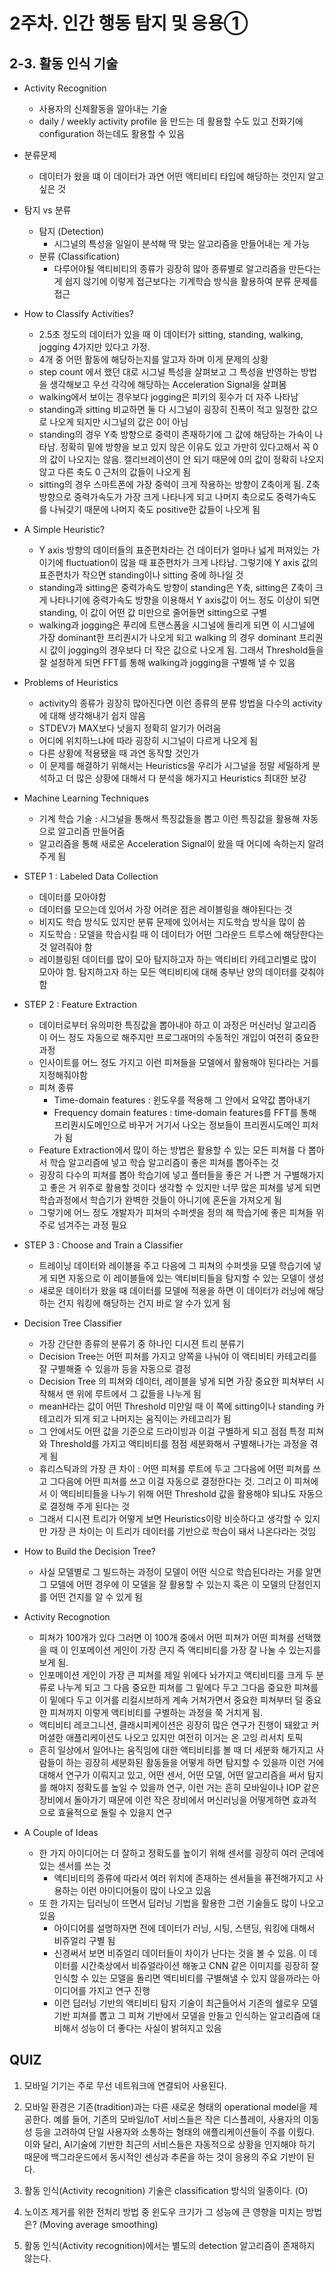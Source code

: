 # 2주차. 인간 행동 탐지 및 응용➀

## 2-3. 활동 인식 기술

- Activity Recognition
  - 사용자의 신체활동을 알아내는 기술
  - daily / weekly activity profile 을 만드는 데 활용할 수도 있고 전화기에 configuration 하는데도 활용할 수 있음
- 분류문제
  - 데이터가 왔을 떄 이 데이터가 과연 어떤 액티비티 타입에 해당하는 것인지 알고 싶은 것
- 탐지 vs 분류
  - 탐지 (Detection)
    - 시그널의 특성을 일일이 분석해 딱 맞는 알고리즘을 만들어내는 게 가능
  - 분류 (Classification)
    - 다루어야될 액티비티의 종류가 굉장히 많아 종류별로 알고리즘을 만든다는 게 쉽지 않기에 이렇게 접근보다는 기계학습 방식을 활용하여 분류 문제를 접근

- How to Classify Activities?
  - 2.5초 정도의 데이터가 있을 때 이 데이터가 sitting, standing, walking, jogging 4가지만 있다고 가정.
  - 4개 중 어떤 활동에 해당하는지를 알고자 하며 이게 문제의 상황
  - step count 에서 했던 대로 시그널 특성을 살펴보고 그 특성을 반영하는 방법을 생각해보고 우선 각각에 해당하는 Acceleration Signal을 살펴봄
  - walking에서 보이는 경우보다 jogging은 피키의 횟수가 더 자주 나타남
  - standing과 sitting 비교하면 둘 다 시그널이 굉장히 진폭이 적고 일정한 값으로 나오게 되지만 시그널의 값은 0이 아님
  - standing의 경우 Y축 방향으로 중력이 존재하기에 그 값에 해당하는 가속이 나타남. 정확히 밑에 방향을 보고 있지 않은 이유도 있고 가만히 있다고해서 꼭 0의 값이 나오지는 않음. 캘리브레이션이 안 되기 때문에 0의 값이 정확히 나오지 않고 다른 축도 0 근처의 값들이 나오게 됨
  - sitting의 경우 스마트폰에 가장 중력이 크게 작용하는 방향이 Z축이게 됨. Z축 방향으로 중력가속도가 가장 크게 나타나게 되고 나머지 축으로도 중력가속도를 나눠갖기 때문에 나머지 축도 positive한 값들이 나오게 됨
- A Simple Heuristic?
  - Y axis 방향의 데이터들의 표준편차라는 건 데이터가 얼마나 넓게 퍼져있는 가이기에 fluctuation이 많을 때 표준편차가 크게 나타남. 그렇기에 Y axis 값의 표준편차가 작으면 standing이나 sitting 중에 하나일 것
  - standing과 sitting은 중력가속도 방향이 standing은 Y축, sitting은 Z축이 크게 나타나기에 중력가속도 방향을 이용해서 Y axis값이 어느 정도 이상이 되면 standing, 이 값이 어떤 값 미만으로 줄어들면 sitting으로 구별
  - walking과 jogging은 푸리에 트랜스폼을 시그널에 돌리게 되면 이 시그널에 가장 dominant한 프리퀀시가 나오게 되고 walking 의 경우 dominant 프리퀀시 값이 jogging의 경우보다 더 작은 값으로 나오게 됨. 그래서 Threshold들을 잘 설정하게 되면 FFT를 통해 walking과 jogging을 구별해 낼 수 있음
- Problems of Heuristics
  - activity의 종류가 굉장히 많아진다면 이런 종류의 분류 방법을 다수의 activity에 대해 생각해내기 쉽지 않음
  - STDEV가 MAX보다 낫을지 정확히 알기가 어려움
  - 어디에 위치하느냐에 따라 굉장히 시그널이 다르게 나오게 됨
  - 다른 상황에 적용됐을 때 과연 동작할 것인가
  - 이 문제를 해결하기 위해서는 Heuristics을 우리가 시그널을 정말 세밀하게 분석하고 더 많은 상황에 대해서 다 분석을 해가지고  Heuristics 최대한 보강
- Machine Learning Techniques
  - 기계 학습 기술 : 시그널을 통해서 특징값들을 뽑고 이런 특징값을 활용해 자동으로 알고리즘 만들어줌
  - 알고리즘을 통해 새로운 Acceleration Signal이 왔을 때 어디에 속하는지 알려주게 됨
- STEP 1 : Labeled Data Collection
  - 데이터를 모아야함
  - 데이터를 모으는데 있어서 가장 어려운 점은 레이블링을 해야된다는 것
  - 비지도 학습 방식도 있지만 분류 문제에 있어서는 지도학습 방식을 많이 씀
  - 지도학습 : 모델을 학습시킬 때 이 데이터가 어떤 그라운드 트루스에 해당한다는 것 알려줘야 함
  - 레이블링된 데이터를 많이 모아 탐지하고자 하는 액티비티 카테고리별로 많이 모아야 함. 탐지하고자 하는 모든 액티비티에 대해 충부난 양의 데이터를 갖춰야 함
- STEP 2 : Feature Extraction
  - 데이터로부터 유의미한 특징값을 뽑아내야 하고 이 과정은 머신러닝 알고리즘이 어느 정도 자동으로 해주지만 프로그래머의 수동적인 개입이 여전히 중요한 과정
  - 인사이트를 어느 정도 가지고 이런 피쳐들을 모델에서 활용해야 된다라는 거를 지정해줘야함
  - 피쳐 종류
    - Time-domain features : 윈도우를 적용해 그 안에서 요약값 뽑아내기
    - Frequency domain features : time-domain features를 FFT를 통해 프리퀀시도메인으로 바꾸거 거기서 나오는 정보들이 프리퀀시도메인 피처가 됨
  - Feature Extraction에서 많이 하는 방법은 활용할 수 있는 모든 피쳐를 다 뽑아서 학습 알고리즘에 넣고 학습 알고리즘이 좋은 피쳐를 뽑아주는 것
  - 굉장히 다수의 피쳐를 뽑아 학습기에 넣고 플터들을 좋은 거 나쁜 거 구별해가지고 좋은 거 위주로 활용할 것이다 생각할 수 있지만 너무 많은 피쳐를 넣게 되면 학습과정에서 학습기가 완벽한 것들이 아니기에 혼돈을 가져오게 됨
  - 그렇기에 어느 정도 개발자가 피쳐의 수퍼셋을 정의 해 학습기에 좋은 피쳐들 위주로 넘겨주는 과정 필요
- STEP 3 : Choose and Train a Classifier
  - 트레이닝 데이터와 레이블을 주고 다음에 그 피쳐의 수퍼셋을 모델 학습기에 넣게 되면 자동으로 이 레이블들에 있는 액티비티들을 탐지할 수 있는 모델이 생성
  - 새로운 데이터가 왔을 때 데이터를 모델에 적용을 하면 이 데이터가 러닝에 해당하는 건지 워킹에 해당하는 건지 바로 알 수가 있게 됨
- Decision Tree Classifier
  - 가장 간단한 종류의 분류기 중 하나인 디시젼 트리 분류기
  - Decision Tree는 어떤 피쳐를 가지고 양쪽을 나눠야 이 액티비티 카테고리를 잘 구별해줄 수 있을까 등을 자동으로 결정
  - Decision Tree 의 피쳐와 데이터, 레이블을 넣게 되면 가장 중요한 피쳐부터 시작해서 맨 위에 루트에서 그 값들을 나누게 됨
  - meanH라는 값이 어떤 Threshold 미만일 때 이 쪽에 sitting이나 standing  카테고리가 되게 되고 나머지는 움직이는 카테고리가 됨 
  - 그 안에서도 어떤 값을 기준으로 드라이빙과 이걸 구별하게 되고 점점 특정 피쳐와 Threshold를 가지고 액티비티를 점점 세분화해서 구별해나가는 과정을 겪게 됨 
  - 휴리스틱과의 가장 큰 차이 :  어떤 피쳐를 루트에 두고 그다음에 어떤 피쳐를 쓰고 그다음에 어떤 피쳐를 쓰고 이걸 자동으로 결정한다는 것. 그리고 이 피쳐에서 이 액티비티들을 나누기 위해 어떤 Threshold 값을 활용해야 되냐도 자동으로 결정해 주게 된다는 것
  - 그래서 디시젼 트리가 어떻게 보면 Heuristics이랑 비슷하다고 생각할 수 있지만 가장 큰 차이는 이 트리가 데이터를 기반으로 학습이 돼서 나온다라는 것임
- How to Build the Decision Tree?
  - 사실 모델별로 그 빌드하는 과정이 모델이 어떤 식으로 학습된다라는 거를 알면 그 모델에 어떤 경우에 이 모델을 잘 활용할 수 있는지 혹은 이 모델의 단점인지를 어떤 건지를 알 수 있게 됨
- Activity Recognotion
  - 피쳐가 100개가 있다 그러면 이 100개 중에서 어떤 피쳐가 어떤 피쳐를 선택했을 때 이 인포메이션 게인이 가장 큰지 즉 액티비티를 가장 잘 나눌 수 있는지를 보게 됨.
  - 인포메이션 게인이 가장 큰 피쳐를 제일 위에다 놔가지고 액티비티를 크게 두 분류로 나누게 되고 그 다음 중요한 피쳐를 그 밑에다 두고 그다음 중요한 피쳐를 이 밑에다 두고 이거를 리컬시브하게 계속 거쳐가면서 중요한 피쳐부터 덜 중요한 피쳐까지 이렇게 액티비티를 구별하는 과정을 쭉 거치게 됨.
  - 액티비티 레코그니션,  클래시피케이션은 굉장히 많은 연구가 진행이 돼왔고 커머셜한 애플리케이션도 나오고 있지만 여전히 이거는 온 고잉 리서치 토픽
  - 흔히 일상에서 일어나는 움직임에 대한 액티비티를 볼 때 더 세분화 해가지고 사람들이 하는 굉장히 세분화된 활동들을 어떻게 하면 탐지할 수 있을까 이런 거에 대해서 연구가 이뤄지고 있고, 어떤 센서, 어떤 모델, 어떤 알고리즘을 써서 탐지를 해야지 정확도를 높일 수 있을까 연구, 이런 거는 흔히 모바일이나 IOP 같은 장비에서 돌아가기 때문에 이런 작은 장비에서 머신러닝을 어떻게하면 효과적으로 효율적으로 돌릴 수 있을지 연구 
- A Couple of Ideas
  - 한 가지 아이디어는 더 잘하고 정확도를 높이기 위해 센서를 굉장히 여러 군데에 있는 센서를 쓰는 것
    - 액티비티의 종류에 따라서 여러 위치에 존재하는 센서들을 퓨전해가지고 사용하는 이런 아이디어들이 많이 나오고 있음
  - 또 한 가지는 딥러닝이 뜨면서 딥러닝 기법을 활용한 그런 기술들도 많이 나오고 있음
    - 아이디어를 설명하자면 전에 데이터가 러닝, 시팅, 스탠딩, 워킹에 대해서 비쥬얼리 구별 됨
    -  신경써서 보면 비쥬얼리 데이터들이 차이가 난다는 것을 볼 수 있음. 이 데이터를 시간축상에서 비쥬얼라이션 해놓고 CNN 같은 이미지를 굉장히 잘 인식할 수 있는 모델을 돌리면 액티비티를 구별해낼 수 있지 않을까라는 아이디어를 가지고 연구 진행
    - 이런 딥러닝 기반의 액티비티 탐지 기술이 최근들어서 기존의 쉘로우 모델 기반 피쳐를 뽑고 그 피쳐 기반에서 모델을 만들고 인식하는 알고리즘에 대비해서 성능이 더 좋다는 사실이 밝혀지고 있음

## QUIZ

1. 모바일 기기는 주로 무선 네트워크에 연결되어 사용된다.
2. 모바일 환경은 기존(tradition)과는 다른 새로운 형태의 operational model을 제공한다. 예를 들어, 기존의 모바일/IoT 서비스들은 작은 디스플레이, 사용자의 이동성 등을 고려하여 단일 사용자와 소통하는 형태의 애플리케이션들이 주를 이뤘다. 이와 달리, AI기술에 기반한 최근의 서비스들은 자동적으로 상황을 인지해야 하기 때문에 백그라운드에서 동시적인 센싱과 추론을 하는 것이 응용의 주요 기반이 된다.
3. 활동 인식(Activity recognition) 기술은 classification 방식의 일종이다. (O)

2. 노이즈 제거를 위한 전처리 방법 중 윈도우 크기가 그 성능에 큰 영향을 미치는 방법은? (Moving average smoothing)

3. 활동 인식(Activity recognition)에서는 별도의 detection 알고리즘이 존재하지 않는다.